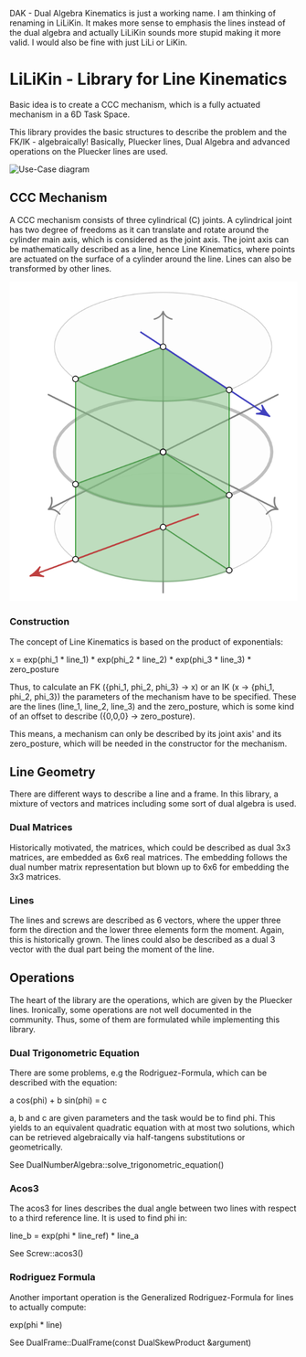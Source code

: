 DAK - Dual Algebra Kinematics is just a working name. I am thinking of renaming in LiLiKin. It makes more sense to emphasis the lines instead of the dual algebra and actually LiLiKin sounds more stupid making it more valid. I would also be fine with just LiLi or LiKin.

# LiLiKin - Library for Line Kinematics

Basic idea is to create a CCC mechanism, which is a fully actuated mechanism in a 6D Task Space.

This library provides the basic structures to describe the problem and the FK/IK - algebraically!
Basically, Pluecker lines, Dual Algebra and advanced operations on the Pluecker lines are used.

![Use-Case diagram](doc/build/use_case.png)

## CCC Mechanism

A CCC mechanism consists of three cylindrical (C) joints.
A cylindrical joint has two degree of freedoms
  as it can translate and rotate around the cylinder main axis,
  which is considered as the joint axis.
The joint axis can be mathematically described as a line, hence Line Kinematics,
  where points are actuated on the surface of a cylinder around the line.
Lines can also be transformed by other lines.

![Vizualization of a line transformation](doc/images/cylinder.png)

### Construction

The concept of Line Kinematics is based on the product of exponentials:

x = exp(phi_1 * line_1) * exp(phi_2 * line_2) * exp(phi_3 * line_3) * zero_posture

Thus, to calculate an FK ({phi_1, phi_2, phi_3} -> x) or an IK (x -> {phi_1, phi_2, phi_3})
  the parameters of the mechanism have to be specified.
These are the lines (line_1, line_2, line_3) and the zero_posture,
  which is some kind of an offset to describe ({0,0,0} -> zero_posture).

This means, a mechanism can only be described by its joint axis' and its zero_posture, 
  which will be needed in the constructor for the mechanism.
  
## Line Geometry

There are different ways to describe a line and a frame. 
In this library, a mixture of vectors and matrices including some sort of dual algebra is used.

### Dual Matrices

Historically motivated, the matrices, 
  which could be described as dual 3x3 matrices,
  are embedded as 6x6 real matrices.
The embedding follows the dual number matrix representation but blown up to 6x6 for embedding the 3x3 matrices.

### Lines

The lines and screws are described as 6 vectors, 
  where the upper three form the direction and the lower three elements form the moment.
Again, this is historically grown.
The lines could also be described as a dual 3 vector with the dual part being the moment of the line.

## Operations

The heart of the library are the operations, which are given by the Pluecker lines.
Ironically, some operations are not well documented in the community.
Thus, some of them are formulated while implementing this library.

### Dual Trigonometric Equation

There are some problems, e.g the Rodriguez-Formula, which can be described with the equation:

a cos(phi) + b sin(phi) = c

a, b and c are given parameters and the task would be to find phi.
This yields to an equivalent quadratic equation with at most two solutions, 
  which can be retrieved algebraically via half-tangens substitutions
  or geometrically.
  
See DualNumberAlgebra::solve_trigonometric_equation()

### Acos3

The acos3 for lines describes the dual angle between two lines
  with respect to a third reference line.
It is used to find phi in:

line_b = exp(phi * line_ref) * line_a

See Screw::acos3()

### Rodriguez Formula

Another important operation is the Generalized Rodriguez-Formula for lines to actually compute:

exp(phi * line)

See DualFrame::DualFrame(const DualSkewProduct &argument)
